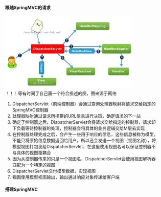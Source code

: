 #### 跟随SpringMVC的请求
![SpringMVC](https://github.com/dl580231/IMG/raw/master/Spring/SpringMVC.jpg)  
！！！等有时间了自己画一个符合描述的图，图来源于网络
1. DispatcherServlet（前端控制器）会通过查询处理器映射将请求交给指定的SpringMVC控制器
2. 处理器映射通过请求所携带的URL信息进行决策，确定请求的下一站
3. 确定了控制器之后，DispatcherServlet会将请求交给指定的控制器，请求卸下负载等待控制器的处理，控制器会将具体的业务逻辑交给M层去实现
4. 在控制器处理完成之后，会产生一些用于响应的信息，这些信息被称为模型，不能只将原始信息数据返回给用户，所以还会发送一个视图（视图名称），将模型视图打包发给DispatcherServlet，在这里使用视图名可以保证控制器不与具体的视图相耦合
5.  因为从控制器传来的只是一个视图名，DispatcherServlet会使用视图解析器匹配为一个特定的视图
6.  DispatcherServlet交付模型数据，实现视图
7.  视图使用模型视图输出，输出通过响应对象传递给客户端
#### 搭建SpringMVC
